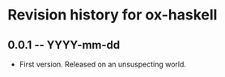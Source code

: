 # Revision history for ox-haskell

## 0.0.1  -- YYYY-mm-dd

* First version. Released on an unsuspecting world.
